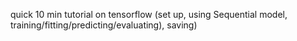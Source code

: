 quick 10 min tutorial on tensorflow (set up, using Sequential model, training/fitting/predicting/evaluating), saving)
